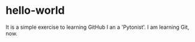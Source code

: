 # hello-world
It is a simple exercise to learning GitHub
I an a 'Pytonist'.
I am learning Git, now.
